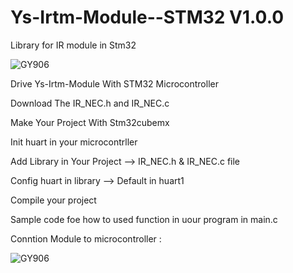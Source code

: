 # Ys-Irtm-Module--STM32  V1.0.0
Library for IR module in Stm32


![GY906](https://hifisac.com/web/image/product.product/2624/image_1024/%5BIR-DECODING%5D%205V%20Infrared%20IR%20Remote%20Decoder%20Encoding%20Transmitter%20%26%20Receiver%20Wireless%20Module%20YS-IRTM?unique=c848d4a)


Drive Ys-Irtm-Module With STM32 Microcontroller 

Download The IR_NEC.h and IR_NEC.c 

Make Your Project With Stm32cubemx

Init huart in your microcontrller
 
Add Library in Your Project --> IR_NEC.h & IR_NEC.c file

Config huart in library --> Default in huart1 

Compile your project 

Sample code foe how to used function in uour program in main.c 


Conntion Module to microcontroller :

![GY906](https://http2.mlstatic.com/D_NQ_NP_762332-MLA31035620849_062019-O.jpg)
